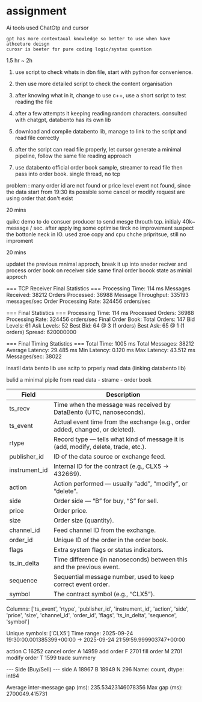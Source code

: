 # assignment

Ai tools used
    ChatGtp and cursor

    gpt has more contextaual knowledge so better to use when have athceture deisgn 
    curosr is beeter for pure coding logic/systax question

1.5 hr ~ 2h

1. use script to check whats in dbn file, start with python for convenience. 

2. then use more detailed script to check the content organisation

3. after knowing what in it, change to use c++, use a short script to test reading the file 

4. after a few attempts it keeping reading random characters. consulted with chatgpt, databento has its own lib

5. download and compile databento lib, manage to link to the script and read file correctly

6. after the script can read file properly, let cursor generate a minimal pipeline, follow the same file reading approach

7. use databento official order book sample, streamer to read file then pass into order book. single thread, no tcp

problem : many order id are not found or price level event not found, since the data start from 19:30 its possible some cancel or modify request are using order that don't exist


20 mins

quikc demo to do consuer producer to send mesge throuth tcp. initialy 40k~ messsge / sec. after apply ing some optimise tirck no improvement
suspect the bottonle neck in IO. used zroe copy and cpu chche pripritsue, still no improment

20 mins

updatet the previous mnimal approch, break it up into sneder reciver and process order book on receiver side same final order boook state as minial approch


=== TCP Receiver Final Statistics ===
Processing Time: 114 ms
Messages Received: 38212
Orders Processed: 36988
Message Throughput: 335193 messages/sec
Order Processing Rate: 324456 orders/sec

=== Final Statistics ===
Processing Time: 114 ms
Processed Orders: 36988
Processing Rate: 324456 orders/sec
Final Order Book:
  Total Orders: 147
  Bid Levels: 61
  Ask Levels: 52
  Best Bid: 64 @ 3 (1 orders)
  Best Ask: 65 @ 1 (1 orders)
  Spread: 620000000


=== Final Timing Statistics ===
Total Time: 1005 ms
Total Messages: 38212
Average Latency: 29.485 ms
Min Latency: 0.120 ms
Max Latency: 43.512 ms
Messages/sec: 38022




insatll data bento lib
use scitp to prperly read data (linking databento lib)

bulid a minimal pipile from read data - strame - order book



| Field          | Description                                                                                                  |
|----------------|--------------------------------------------------------------------------------------------------------------|
| ts_recv        | Time when the message was received by DataBento (UTC, nanoseconds).                                          |
| ts_event       | Actual event time from the exchange (e.g., order added, changed, or deleted).                                |
| rtype          | Record type — tells what kind of message it is (add, modify, delete, trade, etc.).                           |
| publisher_id   | ID of the data source or exchange feed.                                                                      |
| instrument_id  | Internal ID for the contract (e.g., CLX5 → 432669).                                                          |
| action         | Action performed — usually “add”, “modify”, or “delete”.                                                     |
| side           | Order side — “B” for buy, “S” for sell.                                                                      |
| price          | Order price.                                                                                                 |
| size           | Order size (quantity).                                                                                       |
| channel_id     | Feed channel ID from the exchange.                                                                           |
| order_id       | Unique ID of the order in the order book.                                                                    |
| flags          | Extra system flags or status indicators.                                                                     |
| ts_in_delta    | Time difference (in nanoseconds) between this and the previous event.                                        |
| sequence       | Sequential message number, used to keep correct event order.                                                 |
| symbol         | The contract symbol (e.g., “CLX5”).                                                                          |


Columns: ['ts_event', 'rtype', 'publisher_id', 'instrument_id', 'action', 'side', 'price', 'size', 'channel_id', 'order_id', 'flags', 'ts_in_delta', 'sequence', 'symbol']

Unique symbols: ['CLX5']
Time range: 2025-09-24 19:30:00.001385399+00:00 → 2025-09-24 21:59:59.999903747+00:00

action
C    16252 cancel order
A    14959 add order 
F     2701 fill order
M     2701 modify order
T     1599 trade summery 

--- Side (Buy/Sell) ---
side
A    18967 
B    18949
N      296
Name: count, dtype: int64

Average inter-message gap (ms): 235.53423146078356
Max gap (ms): 2700049.415731

